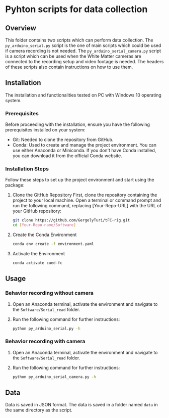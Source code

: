# Pyhton scripts for data collection

## Overview

This folder contains two scripts which can perform data collection. The `py_arduino_serial.py` script is the one of main scripts which could be used if camera recording is not needed. The `py_arduino_serial_camera.py` script is a script which can be used when the White Matter cameras are connected to the recording setup and video footage is needed. The headers of these scripts also contain instructions on how to use them.

## Installation

The installation and functionalities tested on PC with Windows 10 operating system. 

### Prerequisites

Before proceeding with the installation, ensure you have the following prerequisites installed on your system:

* Git: Needed to clone the repository from GitHub.
* Conda: Used to create and manage the project environment. You can use either Anaconda or Miniconda. If you don't have Conda installed, you can download it from the official Conda website.

### Installation Steps

Follow these steps to set up the project environment and start using the package:

1. Clone the GitHub Repository
First, clone the repository containing the project to your local machine. Open a terminal or command prompt and run the following command, replacing [Your-Repo-URL] with the URL of your GitHub repository:

    ``` bash
    git clone https://github.com/GergelyTuri/tFC-rig.git
    cd [Your-Repo-name/Software]
    ```

2. Create the Conda Environment

    ```bash
    conda env create -f environment.yaml
    ```

3. Activate the Environment

    ```bash
    conda activate cued-fc
    ```

## Usage

### Behavior recording without camera

1. Open an Anaconda terminal, activate the environment and navigate to the `Software/Serial_read` folder.
2. Run the following command for further instructions:

    ```bash
    python py_arduino_serial.py -h
    ```

### Behavior recording with camera

1. Open an Anaconda terminal, activate the environment and navigate to the `Software/Serial_read` folder.
2. Run the following command for further instructions:

    ```bash
    python py_arduino_serial_camera.py -h
    ```

## Data

Data is saved in JSON format. The data is saved in a folder named `data` in the same directory as the script.
